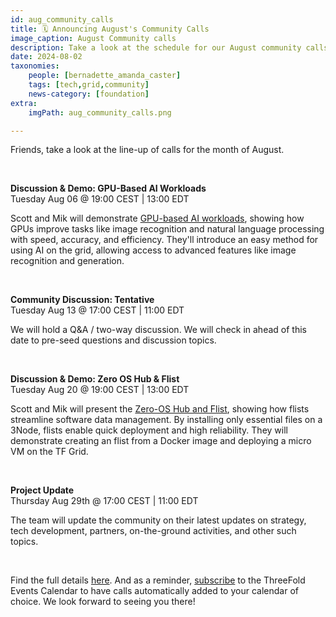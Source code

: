 ```yaml
---
id: aug_community_calls
title: 🗓 Announcing August's Community Calls
image_caption: August Community calls
description: Take a look at the schedule for our August community calls and see what's on the agenda. Mark your calendars!
date: 2024-08-02
taxonomies:
    people: [bernadette_amanda_caster]
    tags: [tech,grid,community]
    news-category: [foundation]
extra:
    imgPath: aug_community_calls.png

---
```


Friends, take a look at the line-up of calls for the month of August.  

<br/>

**Discussion & Demo: GPU-Based AI Workloads** <br>
Tuesday Aug 06 @ 19:00 CEST | 13:00 EDT <br>

Scott and Mik will demonstrate [GPU-based AI workloads](https://manual.grid.tf/documentation/system_administrators/advanced/ai_ml_workloads/gpu_and_pytorch.html), showing how GPUs improve tasks like image recognition and natural language processing with speed, accuracy, and efficiency. They'll introduce an easy method for using AI on the grid, allowing access to advanced features like image recognition and generation.

<br/>

**Community Discussion: Tentative** <br>
Tuesday Aug 13 @ 17:00 CEST | 11:00 EDT <br>

We will hold a Q&A / two-way discussion. We will check in ahead of this date to pre-seed questions and discussion topics.

<br/>

**Discussion & Demo: Zero OS Hub & Flist** <br>
Tuesday Aug 20  @ 19:00 CEST | 13:00 EDT <br>

Scott and Mik will present the [Zero-OS Hub and Flist](https://manual.grid.tf/documentation/developers/flist/flist_hub/zos_hub.html), showing how flists streamline software data management. By installing only essential files on a 3Node, flists enable quick deployment and high reliability. They will demonstrate creating an flist from a Docker image and deploying a micro VM on the TF Grid.

<br/>

**Project Update** <br>
Thursday Aug 29th @ 17:00 CEST | 11:00 EDT <br>

The team will update the community on their latest updates on strategy, tech development, partners, on-the-ground activities, and other such topics.

<br/>

Find the full details [here](https://forum.threefold.io/t/community-call-schedule-for-august-2024/4394). And as a reminder, [subscribe](https://forum.threefold.io/t/threefold-events-calendar/4331) to the ThreeFold Events Calendar to have calls automatically added to your calendar of choice. We look forward to seeing you there!
